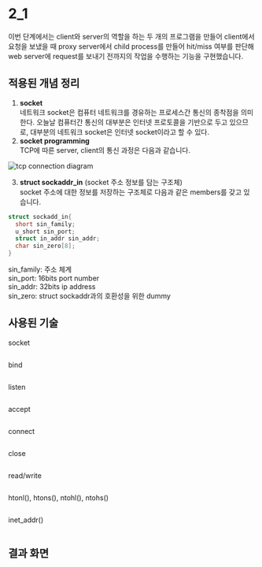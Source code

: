 # 2_1

이번 단계에서는 client와 server의 역할을 하는 두 개의 프로그램을 만들어 client에서 요청을 보냈을 때 proxy server에서 child process를 만들어 hit/miss 여부를 판단해 web server에 request를 보내기 전까지의 작업을 수행하는 기능을 구현했습니다.
  
## 적용된 개념 정리
  
1. **socket**  
네트워크 socket은 컴퓨터 네트워크를 경유하는 프로세스간 통신의 종착점을 의미한다. 오늘날 컴퓨터간 통신의 대부분은 인터넷 프로토콜을 기반으로 두고 있으므로, 대부분의 네트워크 socket은 인터넷 socket이라고 할 수 있다.
2. **socket programming**  
TCP에 따른 server, client의 통신 과정은 다음과 같습니다.  
  
![tcp connection diagram](https://user-images.githubusercontent.com/68600592/177511357-6a3aed29-af9b-486d-944f-9c92bfb1da2a.jpg)  

3. **struct sockaddr_in** (socket 주소 정보를 담는 구조체)  
socket 주소에 대한 정보를 저장하는 구조체로 다음과 같은 members를 갖고 있습니다.  
```c
struct sockadd_in{
  short sin_family;
  u_short sin_port;
  struct in_addr sin_addr;
  char sin_zero[8];
}
```
  
sin_family: 주소 체계  
sin_port: 16bits port number  
sin_addr: 32bits ip address  
sin_zero: struct sockaddr과의 호환성을 위한 dummy  

## 사용된 기술  
socket
```c

```
bind
```c
```
listen
```c
```
accept
```c

```
connect
```c

```
close
```c

```
read/write
```c

```
htonl(), htons(), ntohl(), ntohs()
```c

```
inet_addr()
```c

```
  
## 결과 화면
  
